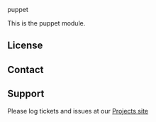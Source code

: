 puppet

This is the puppet module.

License
-------


Contact
-------


Support
-------

Please log tickets and issues at our [Projects site](http://projects.example.com)
